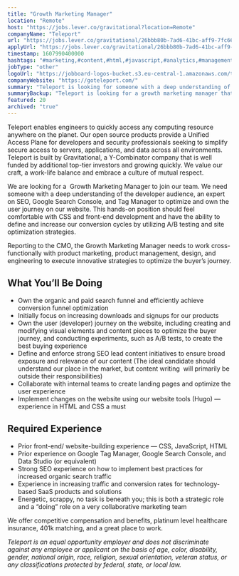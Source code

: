 ```yaml
---
title: "Growth Marketing Manager"
location: "Remote"
host: "https://jobs.lever.co/gravitational?location=Remote"
companyName: "Teleport"
url: "https://jobs.lever.co/gravitational/26bbb80b-7ad6-41bc-aff9-7fc667d26f2e"
applyUrl: "https://jobs.lever.co/gravitational/26bbb80b-7ad6-41bc-aff9-7fc667d26f2e/apply"
timestamp: 1607990400000
hashtags: "#marketing,#content,#html,#javascript,#analytics,#management,#css,#optimization,#ui/ux"
jobType: "other"
logoUrl: "https://jobboard-logos-bucket.s3.eu-central-1.amazonaws.com/teleport"
companyWebsite: "https://goteleport.com/"
summary: "Teleport is looking for someone with a deep understanding of the developer audience, an expert on SEO, Google Search Console, and Tag Manager to optimize and own the user journey on our website."
summaryBackup: "Teleport is looking for a growth marketing manager that has experience in: #marketing, #content, #html."
featured: 20
archived: "true"
---
```


Teleport enables engineers to quickly access any computing resource anywhere on the planet. Our open source products provide a Unified Access Plane for developers and security professionals seeking to simplify secure access to servers, applications, and data across all environments. Teleport is built by Gravitational, a Y-Combinator company that is well funded by additional top-tier investors and growing quickly. We value our craft, a work-life balance and embrace a culture of mutual respect.

We are looking for a  Growth Marketing Manager to join our team. We need someone with a deep understanding of the developer audience, an expert on SEO, Google Search Console, and Tag Manager to optimize and own the user journey on our website. This hands-on position should feel comfortable with CSS and front-end development and have the ability to define and increase our conversion cycles by utilizing A/B testing and site optimization strategies. 

Reporting to the CMO, the Growth Marketing Manager needs to work cross-functionally with product marketing, product management, design, and engineering to execute innovative strategies to optimize the buyer’s journey. 

## What You’ll Be Doing

*   Own the organic and paid search funnel and efficiently achieve conversion funnel optimization
*   Initially focus on increasing downloads and signups for our products
*   Own the user (developer) journey on the website, including creating and modifying visual elements and content pieces to optimize the buyer journey, and conducting experiments, such as A/B tests, to create the best buying experience 
*   Define and enforce strong SEO lead content initiatives to ensure broad exposure and relevance of our content (The ideal candidate should understand our place in the market, but content writing  will primarily be outside their responsibilities)
*   Collaborate with internal teams to create landing pages and optimize the user experience
*   Implement changes on the website using our website tools (Hugo) — experience in HTML and CSS a must

## Required Experience

*   Prior front-end/ website-building experience — CSS, JavaScript, HTML
*   Prior experience on Google Tag Manager, Google Search Console, and Data Studio (or equivalent)
*   Strong SEO experience on how to implement best practices for increased organic search traffic 
*   Experience in increasing traffic and conversion rates for technology-based SaaS products and solutions
*   Energetic, scrappy, no task is beneath you; this is both a strategic role and a “doing” role on a very collaborative marketing team

We offer competitive compensation and benefits, platinum level healthcare insurance, 401k matching, and a great place to work.

_Teleport is an equal opportunity employer and does not discriminate against any employee or applicant on the basis of age, color, disability, gender, national origin, race, religion, sexual orientation, veteran status, or any classifications protected by federal, state, or local law._

